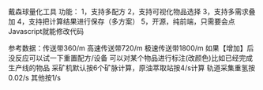 戴森球量化工具 
功能：
1，支持多配方
2，支持可视化物品选择
3，支持多需求叠加
4，支持把计算结果进行保存（多方案）
5，开源，纯前端，只需要会点Javascript就能修改代码 


参考数据：传送带360/m 高速传送带720/m 极速传送带1800/m 
如果【增加】后没反应可以试一下重置配方/设备
可以对某个物品进行标注(改颜色)比如已经完成生产线的物品
采矿机默认按6个矿脉计算，原油萃取站按4/s计算
轨道采集重氢按0.02/s 其他按1/s